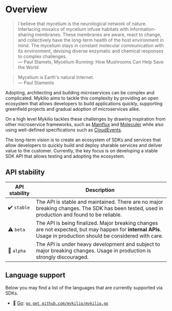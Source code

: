 # Overview

> I believe that mycelium is the neurological network of nature. Interlacing mosaics of mycelium infuse habitats with information-sharing membranes. These membranes are aware, react to change, and collectively have the long-term health of the host environment in mind. The mycelium stays in constant molecular communication with its environment, devising diverse enzymatic and chemical responses to complex challenges.  
> ― Paul Stamets, Mycelium Running: How Mushrooms Can Help Save the World

> Mycelium is Earth's natural Internet.  
> ― Paul Staments

Adopting, architecting and building microservices can be complex and complicated. Mykilio aims to tackle this complexity by providing an open ecosystem that allows developers to build applications quickly, supporting greenfield projects and gradual adoption of microservices alike.

On a high level Mykilio tackles these challenges by drawing inspiration from other microservice frameworks, such as [Mainflux][docs-mainflux] and [Moleculer][website-moleculer] while also using well-defined specifications such as [CloudEvents][website-cloudevents].

The long-term vision is to create an ecosystem of SDKs and services that allow developers to quickly build and deploy sharable services and deliver value to the customer. Currently, the key focus is on developing a stable SDK API that allows testing and adopting the ecosystem.

## API stability

| API stability | Description                                                                                                                                                    |
| ------------- | -------------------------------------------------------------------------------------------------------------------------------------------------------------- |
| ✔️ `stable`   | The API is stable and maintained. There are no major breaking changes. The SDK has been tested, used in production and found to be reliable.                   |
| ⚠️ `beta`     | The API is being finalized. Major breaking changes are not expected, but may happen for **internal APIs**. Usage in production should be considered with care. |
| 🚨 `alpha`    | The API is under heavy development and subject to major breaking changes. Usage in production is strongly discouraged.                                         |

## Language support

Below you may find a list of the languages that are currently supported via SDKs.

- 🚨 [Go][website-golang]: [`go get github.com/mykilio/mykilio.go`](https://github.com/mykilio/mykilio.go)

[docs-mainflux]: https://mainflux.readthedocs.io/en/latest/
[website-moleculer]: https://moleculer.services
[website-cloudevents]: https://cloudevents.io/
[website-golang]: https://golang.org/
